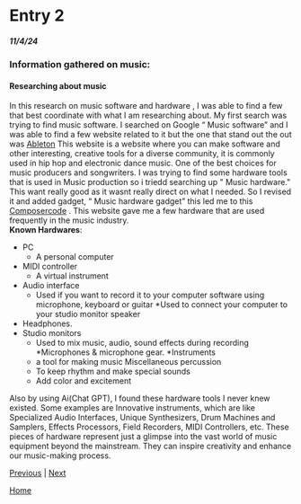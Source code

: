 # Entry 2
##### 11/4/24

### Information gathered on music:
#### Researching about music 
In this research on music software and hardware , I was able to find a few that best coordinate with what I am researching about.  My first search was trying to find  music software. I searched on Google “ Music software” and I was able to find a few website related to it but the one that stand out the out was [Ableton](https://www.ableton.com/en/) This website is a website where you can make software and other interesting, creative tools for a diverse community, it is commonly used in hip hop and electronic dance music. One of the best choices for music producers and songwriters. I was trying to find some hardware tools that is used in Music production so i triedd searching up " Music hardware." This want really good as it wasnt really direct on what I needed. So I revised it and added gadget, “ Music hardware gadget” this led me to this [Composercode](https://composercode.com/equipment-for-making-music-my-favorite-production-gear-2022/  ) . This website gave me a few hardware that are used frequently in the music industry.  
**Known Hardwares**:
* PC
  * A personal computer 
* MIDI controller
  * A virtual instrument
* Audio interface
  * Used if you want to record it to your computer software using microphone, keyboard or guitar
  *Used to connect your computer to your studio monitor speaker
* Headphones.
* Studio monitors
  * Used to mix music, audio, sound effects during recording
*Microphones & microphone gear.
*Instruments
  * a tool for making music
Miscellaneous percussion
  * To keep rhythm and make special sounds
  * Add color and excitement    

Also by using Ai(Chat GPT), I found these hardware tools I never knew existed. Some examples are Innovative instruments, which are like Specialized Audio Interfaces, Unique Synthesizers, Drum Machines and Samplers, Effects Processors, Field Recorders, MIDI Controllers, etc. These pieces of hardware represent just a glimpse into the vast world of music equipment beyond the mainstream. They can inspire creativity and enhance our music-making process. 





[Previous](entry01.md) | [Next](entry03.md)

[Home](../README.md)
